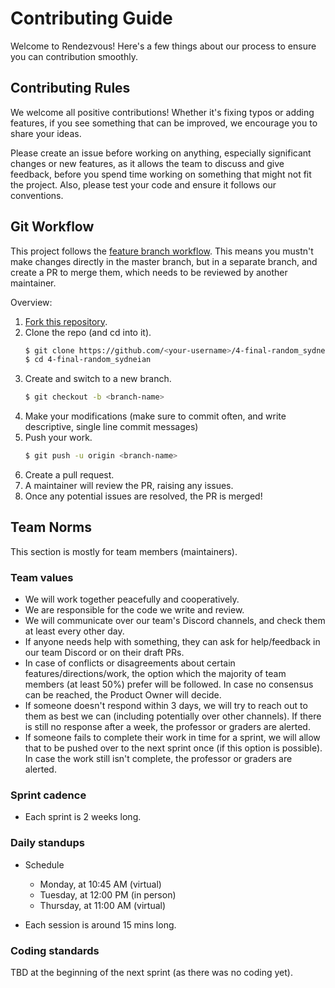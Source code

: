 # Contributing Guide

Welcome to Rendezvous! Here's a few things about our process to ensure you can contribution smoothly.


## Contributing Rules

We welcome all positive contributions! Whether it's fixing typos or adding features, if you see something that can be improved, we encourage you to share your ideas.

Please create an issue before working on anything, especially significant changes or new features, as it allows the team to discuss and give feedback, before you spend time working on something that might not fit the project. Also, please test your code and ensure it follows our conventions.


## Git Workflow

This project follows the [feature branch workflow](https://knowledge.kitchen/content/courses/agile-development-and-devops/conventions/#follow-a-feature-branch-workflow). This means you mustn't make changes directly in the master branch, but in a separate branch, and create a PR to merge them, which needs to be reviewed by another maintainer.

Overview:
1. [Fork this repository](https://github.com/agile-students-fall2025/4-final-random_sydneian/fork).
1. Clone the repo (and cd into it).
	```bash
	$ git clone https://github.com/<your-username>/4-final-random_sydneian.git
	$ cd 4-final-random_sydneian
	```
1. Create and switch to a new branch.
	```bash
	$ git checkout -b <branch-name>
	```
1. Make your modifications (make sure to commit often, and write descriptive, single line commit messages)
1. Push your work.
	```bash
	$ git push -u origin <branch-name>
	```
1. Create a pull request.
1. A maintainer will review the PR, raising any issues. 
1. Once any potential issues are resolved, the PR is merged!

## Team Norms

This section is mostly for team members (maintainers).

### Team values

- We will work together peacefully and cooperatively.
- We are responsible for the code we write and review.
- We will communicate over our team's Discord channels, and check them at least every other day.
- If anyone needs help with something, they can ask for help/feedback in our team Discord or on their draft PRs.
- In case of conflicts or disagreements about certain features/directions/work, the option which the majority of team members (at least 50%) prefer will be followed. In case no consensus can be reached, the Product Owner will decide. 
- If someone doesn't respond within 3 days, we will try to reach out to them as best we can (including potentially over other channels). If there is still no response after a week, the professor or graders are alerted.
- If someone fails to complete their work in time for a sprint, we will allow that to be pushed over to the next sprint once (if this option is possible). In case the work still isn't complete, the professor or graders are alerted.

### Sprint cadence

- Each sprint is 2 weeks long.

### Daily standups

- Schedule
	- Monday, at 10:45 AM (virtual)
	- Tuesday, at 12:00 PM (in person)  
	- Thursday, at 11:00 AM (virtual)
	<!-- We should probably move one of the sessions around. Maybe Monday to Sunday? -->

- Each session is around 15 mins long.

### Coding standards

TBD at the beginning of the next sprint (as there was no coding yet).

<!--
- Editor: VS Code
- Linting: Eslint
- Formatting: Prettier (and/or Stylistic?)
- Pre commit hook to ensure single line commit messages, and no commits to master.
- POSIX compatible shell (Windows needs WSL).
- Code must be peer-reviewed and pass tests before merging into the main branch of code.
- Always push working code, if you break the pipeline/build then fix it.
- Make granular and small commits, per feature or per bug fix.
- Provide descriptive commit messages.
- Write self documenting code. Use descriptive variable and function names. Avoid unnecessary name shortening.
- Don't leave dead/commented out code behind. If you see such code, delete it.
- Write automated tests to cover critical integration points and functionality (once you learn how to do that).
-->

<!-- 
## Setting up local development environment
## Building and testing the project
-->